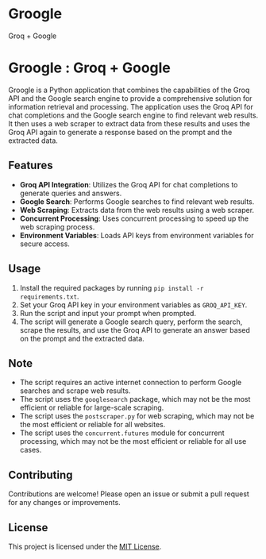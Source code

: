 # Groogle
Groq + Google 
# Groogle : Groq + Google

Groogle is a Python application that combines the capabilities of the Groq API and the Google search engine to provide a comprehensive solution for information retrieval and processing. The application uses the Groq API for chat completions and the Google search engine to find relevant web results. It then uses a web scraper to extract data from these results and uses the Groq API again to generate a response based on the prompt and the extracted data.

## Features

- **Groq API Integration**: Utilizes the Groq API for chat completions to generate queries and answers.
- **Google Search**: Performs Google searches to find relevant web results.
- **Web Scraping**: Extracts data from the web results using a web scraper.
- **Concurrent Processing**: Uses concurrent processing to speed up the web scraping process.
- **Environment Variables**: Loads API keys from environment variables for secure access.

## Usage

1. Install the required packages by running `pip install -r requirements.txt`.
2. Set your Groq API key in your environment variables as `GROQ_API_KEY`.
3. Run the script and input your prompt when prompted.
4. The script will generate a Google search query, perform the search, scrape the results, and use the Groq API to generate an answer based on the prompt and the extracted data.

## Note

- The script requires an active internet connection to perform Google searches and scrape web results.
- The script uses the `googlesearch` package, which may not be the most efficient or reliable for large-scale scraping.
- The script uses the `postscraper.py` for web scraping, which may not be the most efficient or reliable for all websites.
- The script uses the `concurrent.futures` module for concurrent processing, which may not be the most efficient or reliable for all use cases.

## Contributing

Contributions are welcome! Please open an issue or submit a pull request for any changes or improvements.

## License

This project is licensed under the [MIT License](LICENSE).
